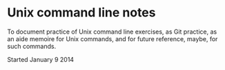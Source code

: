 Unix command line notes
=======================

To document practice of Unix command line exercises, as Git practice, as an aide memoire for Unix commands, and for future reference, maybe, for such commands.

Started January 9 2014
